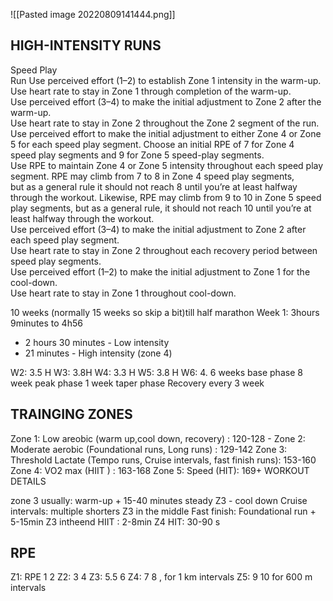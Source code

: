 ![[Pasted image 20220809141444.png]]
## HIGH-INTENSITY RUNS  
Speed Play  
Run Use perceived effort (1–2) to establish Zone 1 intensity in the warm-up.  
Use heart rate to stay in Zone 1 through completion of the warm-up.  
Use perceived effort (3–4) to make the initial adjustment to Zone 2 after the warm-up.  
Use heart rate to stay in Zone 2 throughout the Zone 2 segment of the run.  
Use perceived effort to make the initial adjustment to either Zone 4 or Zone 5 for each speed play segment. Choose an initial RPE of 7 for Zone 4  
speed play segments and 9 for Zone 5 speed-play segments.  
Use RPE to maintain Zone 4 or Zone 5 intensity throughout each speed play segment. RPE may climb from 7 to 8 in Zone 4 speed play segments,  
but as a general rule it should not reach 8 until you’re at least halfway through the workout. Likewise, RPE may climb from 9 to 10 in Zone 5 speed  
play segments, but as a general rule, it should not reach 10 until you’re at least halfway through the workout.  
Use perceived effort (3–4) to make the initial adjustment to Zone 2 after each speed play segment.  
Use heart rate to stay in Zone 2 throughout each recovery period between speed play segments.  
Use perceived effort (1–2) to make the initial adjustment to Zone 1 for the cool-down.  
Use heart rate to stay in Zone 1 throughout cool-down.  

 10 weeks (normally 15 weeks so skip a bit)till half marathon
Week 1: 3hours 9minutes to 4h56 
- 2 hours 30 minutes - Low intensity
- 21 minutes - High intensity (zone 4)

W2: 3.5 H
W3:  3.8H
W4: 3.3 H
W5: 3.8 H
W6: 4.
6 weeks base phase
8 week peak phase
1 week taper phase
Recovery every 3 week

## TRAINGING ZONES
Zone 1: Low areobic (warm up,cool down, recovery) : 120-128 - 
Zone 2: Moderate aerobic (Foundational runs, Long runs) : 129-142
Zone 3: Threshold Lactate (Tempo runs, Cruise intervals, fast finish runs): 153-160
Zone 4: VO2 max (HIIT ) : 163-168 
Zone 5: Speed (HIT): 169+
WORKOUT DETAILS

zone 3 usually: warm-up + 15-40 minutes steady Z3 - cool down
Cruise intervals: multiple shorters Z3 in the middle
Fast finish: Foundational run + 5-15min Z3 intheend
HIIT : 2-8min Z4
HIT: 30-90 s

## RPE
Z1: RPE 1 2
Z2: 3 4
Z3: 5.5 6
Z4:  7 8 , for 1 km intervals
Z5: 9 10 for 600 m intervals